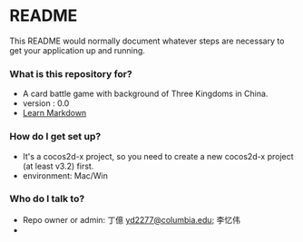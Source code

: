 # README #

This README would normally document whatever steps are necessary to get your application up and running.

### What is this repository for? ###

* A card battle game with background of Three Kingdoms in China.
* version : 0.0
* [Learn Markdown](https://bitbucket.org/tutorials/markdowndemo)

### How do I get set up? ###

* It's a cocos2d-x project, so you need to create a new cocos2d-x project (at least v3.2) first.
* environment: Mac/Win


### Who do I talk to? ###

* Repo owner or admin: 丁億 yd2277@columbia.edu; 李忆伟
*